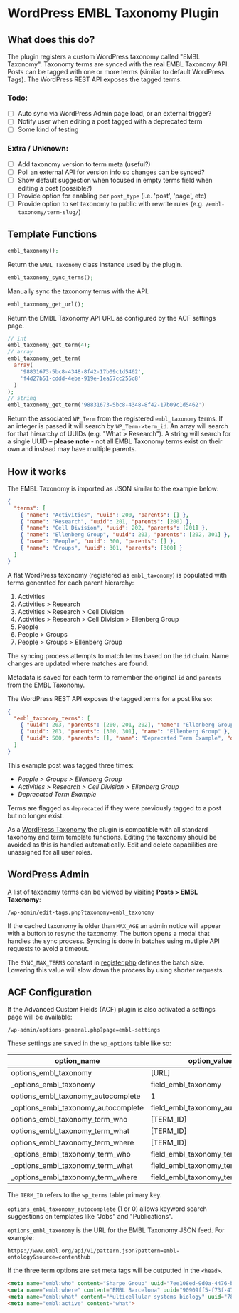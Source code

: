 # WordPress EMBL Taxonomy Plugin

## What does this do?

The plugin registers a custom WordPress taxonomy called "EMBL Taxonomy". Taxonomy terms are synced with the real EMBL Taxonomy API. Posts can be tagged with one or more terms (similar to default WordPress Tags). The WordPress REST API exposes the tagged terms.

### Todo:

 - [ ] Auto sync via WordPress Admin page load, or an external trigger?
 - [ ] Notify user when editing a post tagged with a deprecated term
 - [ ] Some kind of testing

### Extra / Unknown:

 - [ ] Add taxonomy version to term meta (useful?)
 - [ ] Poll an external API for version info so changes can be synced?
 - [ ] Show default suggestion when focused in empty terms field when editing a post (possible?)
 - [ ] Provide option for enabling per `post_type` (i.e. 'post', 'page', etc)
 - [ ] Provide option to set taxonomy to public with rewrite rules (e.g. `/embl-taxonomy/term-slug/`)

## Template Functions

```php
embl_taxonomy();
```

Return the `EMBL_Taxonomy` class instance used by the plugin.

```php
embl_taxonomy_sync_terms();
```

Manually sync the taxonomy terms with the API.

```php
embl_taxonomy_get_url();
```

Return the EMBL Taxonomy API URL as configured by the ACF settings page.

```php
// int
embl_taxonomy_get_term(4);
// array
embl_taxonomy_get_term(
  array(
    '98831673-5bc8-4348-8f42-17b09c1d5462',
    'f4d27b51-cddd-4eba-919e-1ea57cc255c8'
  )
);
// string
embl_taxonomy_get_term('98831673-5bc8-4348-8f42-17b09c1d5462')
```

Return the associated `WP_Term` from the registered `embl_taxonomy` terms. If an integer is passed it will search by `WP_Term->term_id`. An array will search for that hierarchy of UUIDs (e.g. "What > Research"). A string will search for a single UUID – **please note** - not all EMBL Taxonomy terms exist on their own and instead may have multiple parents.

## How it works

The EMBL Taxonomy is imported as JSON similar to the example below:

```json
{
  "terms": [
    { "name": "Activities", "uuid": 200, "parents": [] },
    { "name": "Research", "uuid": 201, "parents": [200] },
    { "name": "Cell Division", "uuid": 202, "parents": [201] },
    { "name": "Ellenberg Group", "uuid": 203, "parents": [202, 301] },
    { "name": "People", "uuid": 300, "parents": [] },
    { "name": "Groups", "uuid": 301, "parents": [300] }
  ]
}
```

A flat WordPress taxonomy (registered as `embl_taxonomy`) is populated with terms generated for each parent hierarchy:

1. Activities
2. Activities > Research
3. Activities > Research > Cell Division
4. Activities > Research > Cell Division > Ellenberg Group
5. People
6. People > Groups
7. People > Groups > Ellenberg Group

The syncing process attempts to match terms based on the `id` chain. Name changes are updated where matches are found.

Metadata is saved for each term to remember the original `id` and `parents` from the EMBL Taxonomy.

The WordPress REST API exposes the tagged terms for a post like so:

```json
{
  "embl_taxonomy_terms": [
    { "uuid": 203, "parents": [200, 201, 202], "name": "Ellenberg Group" },
    { "uuid": 203, "parents": [300, 301], "name": "Ellenberg Group" },
    { "uuid": 500, "parents": [], "name": "Deprecated Term Example", "deprecated": true }
  ]
}
```

This example post was tagged three times:

* *People > Groups > Ellenberg Group*
* *Activities > Research > Cell Division > Ellenberg Group*
* *Deprecated Term Example*

Terms are flagged as `deprecated` if they were previously tagged to a post but no longer exist.

As a [WordPress Taxonomy](https://codex.wordpress.org/Taxonomies) the plugin is compatible with all standard taxonomy and term template functions. Editing the taxonomy should be avoided as this is handled automatically. Edit and delete capabilities are unassigned for all user roles.

## WordPress Admin

A list of taxonomy terms can be viewed by visiting **Posts > EMBL Taxonomy**:

```
/wp-admin/edit-tags.php?taxonomy=embl_taxonomy
```

If the cached taxonomy is older than `MAX_AGE` an admin notice will appear with a button to resync the taxonomy. The button opens a modal that handles the sync process. Syncing is done in batches using mutliple API requests to avoid a timeout.

The `SYNC_MAX_TERMS` constant in [register.php](/wp-content/plugins/embl-taxonomy/includes/register.php) defines the batch size. Lowering this value will slow down the process by using shorter requests.

## ACF Configuration

If the Advanced Custom Fields (ACF) plugin is also activated a settings page will be available:

```
/wp-admin/options-general.php?page=embl-settings
```

These settings are saved in the `wp_options` table like so:

| option_name | option_value |
| ----------- | ------------ |
| options_embl_taxonomy | [URL] |
| \_options_embl_taxonomy | field_embl_taxonomy |
| options_embl_taxonomy_autocomplete | 1 |
| \_options_embl_taxonomy_autocomplete | field_embl_taxonomy_autocomplete |
| options_embl_taxonomy_term_who | [TERM_ID] |
| options_embl_taxonomy_term_what | [TERM_ID] |
| options_embl_taxonomy_term_where | [TERM_ID] |
| \_options_embl_taxonomy_term_who | field_embl_taxonomy_term_who |
| \_options_embl_taxonomy_term_what | field_embl_taxonomy_term_what |
| \_options_embl_taxonomy_term_where | field_embl_taxonomy_term_where |

The `TERM_ID` refers to the `wp_terms` table primary key.

`options_embl_taxonomy_autocomplete` (1 or 0) allows keyword search suggestions on templates like "Jobs" and "Publications".

`options_embl_taxonomy` is the URL for the EMBL Taxonomy JSON feed. For example:

```
https://www.embl.org/api/v1/pattern.json?pattern=embl-ontology&source=contenthub
```

If the three term options are set meta tags will be outputted in the `<head>`.

```html
<meta name="embl:who" content="Sharpe Group" uuid="7ee108ed-9d0a-4476-bc75-acad5f02c5a0">
<meta name="embl:where" content="EMBL Barcelona" uuid="90909ff5-f73f-4799-9c25-4427ce84eea0">
<meta name="embl:what" content="Multicellular systems biology" uuid="7869db5e-2b20-4308-b250-7b05ac81f740">
<meta name="embl:active" content="what">
```
